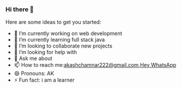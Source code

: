 ### Hi there 👋



Here are some ideas to get you started:

- 🔭 I’m currently working on web development
- 🌱 I’m currently learning full stack java
- 👯 I’m looking to collaborate new projects
- 🤔 I’m looking for help with 
- 💬 Ask me about 
- 📫 How to reach me:akashchamnar222@gmail.com,[Hey WhatsApp](https://wa,me/8975514611)
- 😄 Pronouns: AK
- ⚡ Fun fact: i am a learner


